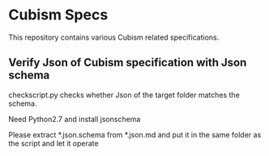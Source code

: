 # Cubism Specs

This repository contains various Cubism related specifications.

## Verify Json of Cubism specification with Json schema

checkscript.py checks whether Json of the target folder matches the schema.

Need Python2.7 and install jsonschema

Please extract *.json.schema from *.json.md and put it in the same folder as the script and let it operate 
